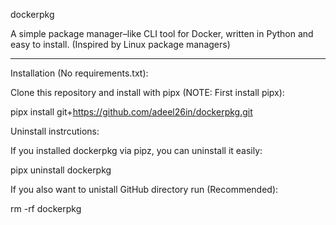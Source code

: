 dockerpkg

A simple package manager–like CLI tool for Docker, written in Python and easy to install. (Inspired by Linux package managers)

---

Installation (No requirements.txt):

Clone this repository and install with pipx (NOTE: First install pipx):

pipx install git+https://github.com/adeel26in/dockerpkg.git


Uninstall instrcutions:

If you installed dockerpkg via pipz, you can uninstall it easily:

pipx uninstall dockerpkg

If you also want to unistall GitHub directory run (Recommended):

rm -rf dockerpkg

